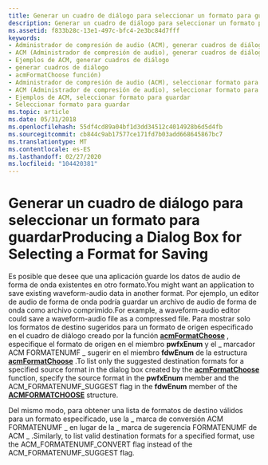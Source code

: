 ```yaml
---
title: Generar un cuadro de diálogo para seleccionar un formato para guardar
description: Generar un cuadro de diálogo para seleccionar un formato para guardar
ms.assetid: f833b28c-13e1-497c-bfc4-2e3bc84d7fff
keywords:
- Administrador de compresión de audio (ACM), generar cuadros de diálogo
- ACM (Administrador de compresión de audio), generar cuadros de diálogo
- Ejemplos de ACM, generar cuadros de diálogo
- generar cuadros de diálogo
- acmFormatChoose función)
- Administrador de compresión de audio (ACM), seleccionar formato para guardar
- ACM (Administrador de compresión de audio), seleccionar formato para guardar
- Ejemplos de ACM, seleccionar formato para guardar
- Seleccionar formato para guardar
ms.topic: article
ms.date: 05/31/2018
ms.openlocfilehash: 55df4cd89a04bf1d3dd34512c4014928b6d5d4fb
ms.sourcegitcommit: cb844c9ab17577ce171fd7b03add668645867bc7
ms.translationtype: MT
ms.contentlocale: es-ES
ms.lasthandoff: 02/27/2020
ms.locfileid: "104420381"
---
```

# <a name="producing-a-dialog-box-for-selecting-a-format-for-saving"></a><span data-ttu-id="466e4-112">Generar un cuadro de diálogo para seleccionar un formato para guardar</span><span class="sxs-lookup"><span data-stu-id="466e4-112">Producing a Dialog Box for Selecting a Format for Saving</span></span>

<span data-ttu-id="466e4-113">Es posible que desee que una aplicación guarde los datos de audio de forma de onda existentes en otro formato.</span><span class="sxs-lookup"><span data-stu-id="466e4-113">You might want an application to save existing waveform-audio data in another format.</span></span> <span data-ttu-id="466e4-114">Por ejemplo, un editor de audio de forma de onda podría guardar un archivo de audio de forma de onda como archivo comprimido.</span><span class="sxs-lookup"><span data-stu-id="466e4-114">For example, a waveform-audio editor could save a waveform-audio file as a compressed file.</span></span> <span data-ttu-id="466e4-115">Para mostrar solo los formatos de destino sugeridos para un formato de origen especificado en el cuadro de diálogo creado por la función [**acmFormatChoose**](/windows/desktop/api/Msacm/nf-msacm-acmformatchoose) , especifique el formato de origen en el miembro **pwfxEnum** y el \_ marcador ACM FORMATENUMF \_ sugerir en el miembro **fdwEnum** de la estructura [**acmFormatChoose**](/windows/win32/api/msacm/ns-msacm-acmformatchoose) .</span><span class="sxs-lookup"><span data-stu-id="466e4-115">To list only the suggested destination formats for a specified source format in the dialog box created by the [**acmFormatChoose**](/windows/desktop/api/Msacm/nf-msacm-acmformatchoose) function, specify the source format in the **pwfxEnum** member and the ACM\_FORMATENUMF\_SUGGEST flag in the **fdwEnum** member of the [**ACMFORMATCHOOSE**](/windows/win32/api/msacm/ns-msacm-acmformatchoose) structure.</span></span>

<span data-ttu-id="466e4-116">Del mismo modo, para obtener una lista de formatos de destino válidos para un formato especificado, use la \_ marca de conversión ACM FORMATENUMF \_ en lugar de la \_ marca de sugerencia FORMATENUMF de ACM \_ .</span><span class="sxs-lookup"><span data-stu-id="466e4-116">Similarly, to list valid destination formats for a specified format, use the ACM\_FORMATENUMF\_CONVERT flag instead of the ACM\_FORMATENUMF\_SUGGEST flag.</span></span>

 

 




